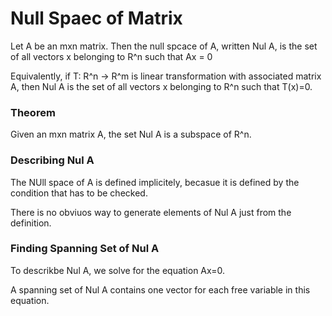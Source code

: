 # Null Spaec of Matrix

Let A be an mxn matrix. Then the null spcace of A, written Nul A, is the set of all vectors x belonging to R^n such that Ax = 0

Equivalently, if T: R^n -> R^m is linear transformation with associated matrix A, then Nul A is the set of all vectors x belonging to R^n such that T(x)=0.

### Theorem

Given an mxn matrix A, the set Nul A is a subspace of R^n.

### Describing Nul A

The NUll space of A is defined implicitely, becasue it is defined by the condition that has to be checked.

There is no obviuos way to generate elements of Nul A just from the definition.

### Finding Spanning Set of Nul A

To descrikbe Nul A, we solve for the equation Ax=0.

A spanning set of Nul A contains one vector for each free variable in this equation.
